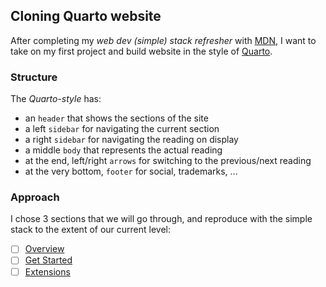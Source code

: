 ## Cloning Quarto website

After completing my *web dev (simple) stack refresher* with [MDN](https://developer.mozilla.org/en-US/docs/Learn/Getting_started_with_the_web), I want to take on my first project and build website in the style of [Quarto](https://quarto.org/docs/websites/).

### Structure

The *Quarto-style* has:
- an `header` that shows the sections of the site
- a left `sidebar` for navigating the current section
- a right `sidebar` for navigating the reading on display
- a middle `body` that represents the actual reading
- at the end, left/right `arrows` for switching to the previous/next reading
- at the very bottom, `footer` for social, trademarks, ...

### Approach

I chose 3 sections that we will go through, and reproduce with the simple stack to the extent of our current level:
- [ ] [Overview](https://quarto.org/)
- [ ] [Get Started](https://quarto.org/docs/get-started/)
- [ ] [Extensions](https://quarto.org/docs/extensions/)
